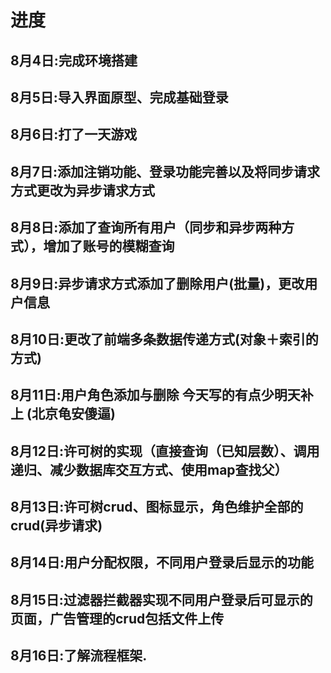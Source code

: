 # 进度
## 8月4日:完成环境搭建
## 8月5日:导入界面原型、完成基础登录
## 8月6日:打了一天游戏
## 8月7日:添加注销功能、登录功能完善以及将同步请求方式更改为异步请求方式
## 8月8日:添加了查询所有用户（同步和异步两种方式），增加了账号的模糊查询
## 8月9日:异步请求方式添加了删除用户(批量)，更改用户信息
## 8月10日:更改了前端多条数据传递方式(对象＋索引的方式)
## 8月11日:用户角色添加与删除 今天写的有点少明天补上 (北京龟安傻逼)
## 8月12日:许可树的实现（直接查询（已知层数）、调用递归、减少数据库交互方式、使用map查找父）
## 8月13日:许可树crud、图标显示，角色维护全部的crud(异步请求)
## 8月14日:用户分配权限，不同用户登录后显示的功能
## 8月15日:过滤器拦截器实现不同用户登录后可显示的页面，广告管理的crud包括文件上传
## 8月16日:了解流程框架.